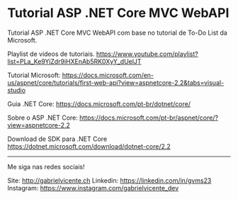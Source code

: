 # Tutorial ASP .NET Core MVC WebAPI
Tutorial ASP .NET Core MVC WebAPI com base no tutorial de To-Do List da Microsoft.

Playlist de vídeos de tutoriais.
https://www.youtube.com/playlist?list=PLa_Ke9YiZdr9iHXEnAb5RK0XyY_dUelJT

Tutorial Microsoft:
https://docs.microsoft.com/en-us/aspnet/core/tutorials/first-web-api?view=aspnetcore-2.2&tabs=visual-studio

Guia .NET Core:
https://docs.microsoft.com/pt-br/dotnet/core/

Sobre o ASP .NET Core:
https://docs.microsoft.com/pt-br/aspnet/core/?view=aspnetcore-2.2

Download de SDK para .NET Core
https://dotnet.microsoft.com/download/dotnet-core/2.2

------------------------------------
Me siga nas redes sociais!

Site: http://gabrielvicente.ch
Linkedin: https://linkedin.com/in/gvms23
Instagram: https://www.instagram.com/gabrielvicente_dev
